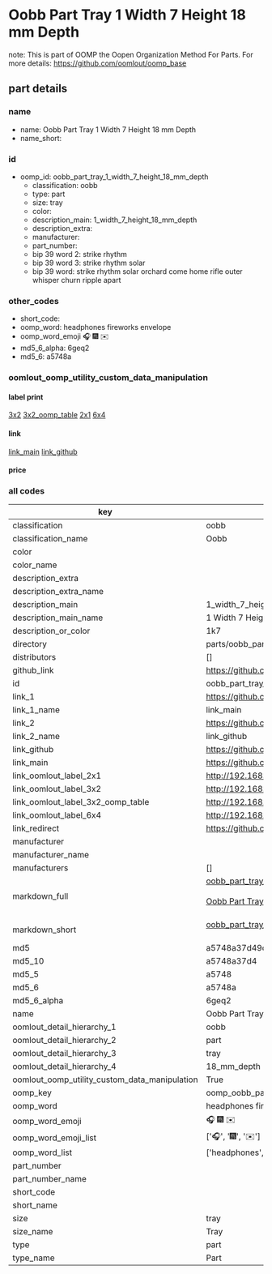 # Oobb Part Tray 1 Width 7 Height 18 mm Depth  

note: This is part of OOMP the Oopen Organization Method For Parts. For more details: https://github.com/oomlout/oomp_base

##  part details
  







### name
* name: Oobb Part Tray 1 Width 7 Height 18 mm Depth
* name_short: 
### id
* oomp_id: oobb_part_tray_1_width_7_height_18_mm_depth
  * classification: oobb
  * type: part
  * size: tray
  * color: 
  * description_main: 1_width_7_height_18_mm_depth
  * description_extra: 
  * manufacturer: 
  * part_number: 
  * bip 39 word 2: strike rhythm
  * bip 39 word 3: strike rhythm solar
  * bip 39 word: strike rhythm solar orchard come home rifle outer whisper churn ripple apart

### other_codes
* short_code: 
* oomp_word: headphones fireworks envelope
* oomp_word_emoji :headphones: :fireworks: :envelope:
* md5_6_alpha: 6geq2
* md5_6: a5748a






### oomlout_oomp_utility_custom_data_manipulation
#### label print
[3x2](http://192.168.1.245:1112/?label=oomp%206geq2)
[3x2_oomp_table](http://192.168.1.108:1112/?label=oomp%206geq2)
[2x1](http://192.168.1.242:1112/?label=oomp%206geq2)
[6x4](http://192.168.1.55:1112/?label=oomp%206geq2)    

#### link

[link_main](https://github.com/oomlout/oomlout_oomp_version_1_messy/tree/main/parts/oobb_part_tray_1_width_7_height_18_mm_depth) [link_github](https://github.com/oomlout/oomlout_oomp_version_1_messy/tree/main/parts/oobb_part_tray_1_width_7_height_18_mm_depth)                             

#### price







### all codes 
| key | value |  
| --- | --- |  
| classification | oobb |  
| classification_name | Oobb |  
| color |  |  
| color_name |  |  
| description_extra |  |  
| description_extra_name |  |  
| description_main | 1_width_7_height_18_mm_depth |  
| description_main_name | 1 Width 7 Height 18 mm Depth |  
| description_or_color | 1k7 |  
| directory | parts/oobb_part_tray_1_width_7_height_18_mm_depth |  
| distributors | [] |  
| github_link | https://github.com/oomlout/oomlout_oomp_part_src/tree/main/parts/oobb_part_tray_1_width_7_height_18_mm_depth |  
| id | oobb_part_tray_1_width_7_height_18_mm_depth |  
| link_1 | https://github.com/oomlout/oomlout_oomp_version_1_messy/tree/main/parts/oobb_part_tray_1_width_7_height_18_mm_depth |  
| link_1_name | link_main |  
| link_2 | https://github.com/oomlout/oomlout_oomp_version_1_messy/tree/main/parts/oobb_part_tray_1_width_7_height_18_mm_depth |  
| link_2_name | link_github |  
| link_github | https://github.com/oomlout/oomlout_oomp_version_1_messy/tree/main/parts/oobb_part_tray_1_width_7_height_18_mm_depth |  
| link_main | https://github.com/oomlout/oomlout_oomp_version_1_messy/tree/main/parts/oobb_part_tray_1_width_7_height_18_mm_depth |  
| link_oomlout_label_2x1 | http://192.168.1.242:1112/?label=oomp%206geq2 |  
| link_oomlout_label_3x2 | http://192.168.1.245:1112/?label=oomp%206geq2 |  
| link_oomlout_label_3x2_oomp_table | http://192.168.1.108:1112/?label=oomp%206geq2 |  
| link_oomlout_label_6x4 | http://192.168.1.55:1112/?label=oomp%206geq2 |  
| link_redirect | https://github.com/oomlout/oomlout_oomp_version_1_messy/tree/main/parts/oobb_part_tray_1_width_7_height_18_mm_depth |  
| manufacturer |  |  
| manufacturer_name |  |  
| manufacturers | [] |  
| markdown_full | [oobb_part_tray_1_width_7_height_18_mm_depth](none)<br>[](none)<br>[Oobb Part Tray 1 Width 7 Height 18 Mm Depth](none)<br><br> |  
| markdown_short | [oobb_part_tray_1_width_7_height_18_mm_depth](none)<br><br> |  
| md5 | a5748a37d49d5735b41709c19cee36b8 |  
| md5_10 | a5748a37d4 |  
| md5_5 | a5748 |  
| md5_6 | a5748a |  
| md5_6_alpha | 6geq2 |  
| name | Oobb Part Tray 1 Width 7 Height 18 mm Depth |  
| oomlout_detail_hierarchy_1 | oobb |  
| oomlout_detail_hierarchy_2 | part |  
| oomlout_detail_hierarchy_3 | tray |  
| oomlout_detail_hierarchy_4 | 18_mm_depth |  
| oomlout_oomp_utility_custom_data_manipulation | True |  
| oomp_key | oomp_oobb_part_tray_1_width_7_height_18_mm_depth |  
| oomp_word | headphones fireworks envelope |  
| oomp_word_emoji | :headphones: :fireworks: :envelope: |  
| oomp_word_emoji_list | [':headphones:', ':fireworks:', ':envelope:'] |  
| oomp_word_list | ['headphones', 'fireworks', 'envelope'] |  
| part_number |  |  
| part_number_name |  |  
| short_code |  |  
| short_name |  |  
| size | tray |  
| size_name | Tray |  
| type | part |  
| type_name | Part |  
